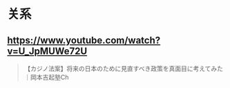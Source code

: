 # 关系

## https://www.youtube.com/watch?v=U_JpMUWe72U 

> 【カジノ法案】将来の日本のために見直すべき政策を真面目に考えてみた｜岡本吉起塾Ch 
